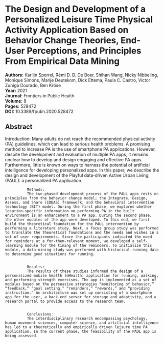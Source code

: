 # The Design and Development of a Personalized Leisure Time Physical Activity Application Based on Behavior Change Theories, End-User Perceptions, and Principles From Empirical Data Mining

**Authors:** Karlijn Sporrel, Rémi D. D. De Boer, Shihan Wang, Nicky Nibbeling, Monique Simons, Marije Deutekom, Dick Ettema, Paula C. Castro, Victor Zuniga Dourado, Ben Kröse  
**Year:** 2021  
**Journal:** Frontiers in Public Health  
**Volume:** 8  
**Pages:** 528472  
**DOI:** 10.3389/fpubh.2020.528472  

## Abstract
Introduction:
              Many adults do not reach the recommended physical activity (PA) guidelines, which can lead to serious health problems. A promising method to increase PA is the use of smartphone PA applications. However, despite the development and evaluation of multiple PA apps, it remains unclear how to develop and design engaging and effective PA apps. Furthermore, little is known on ways to harness the potential of artificial intelligence for developing personalized apps. In this paper, we describe the design and development of the Playful data-driven Active Urban Living (PAUL): a personalized PA application.
            
            
              Methods:
              The two-phased development process of the PAUL apps rests on principles from the behavior change model; the Integrate, Design, Assess, and Share (IDEAS) framework; and the behavioral intervention technology (BIT) model. During the first phase, we explored whether location-specific information on performing PA in the built environment is an enhancement to a PA app. During the second phase, the other modules of the app were developed. To this end, we first build the theoretical foundation for the PAUL intervention by performing a literature study. Next, a focus group study was performed to translate the theoretical foundations and the needs and wishes in a set of user requirements. Since the participants indicated the need for reminders at a for-them-relevant moment, we developed a self-learning module for the timing of the reminders. To initialize this module, a data-mining study was performed with historical running data to determine good situations for running.
            
            
              Results:
              The results of these studies informed the design of a personalized mobile health (mHealth) application for running, walking, and performing strength exercises. The app is implemented as a set of modules based on the persuasive strategies “monitoring of behavior,” “feedback,” “goal setting,” “reminders,” “rewards,” and “providing instruction.” An architecture was set up consisting of a smartphone app for the user, a back-end server for storage and adaptivity, and a research portal to provide access to the research team.
            
            
              Conclusions:
              The interdisciplinary research encompassing psychology, human movement sciences, computer science, and artificial intelligence has led to a theoretically and empirically driven leisure time PA application. In the current phase, the feasibility of the PAUL app is being assessed.

